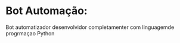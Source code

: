 
# Bot Automação:

Bot automatizador desenvolvidor completamenter com linguagemde progrmaçao Python 

